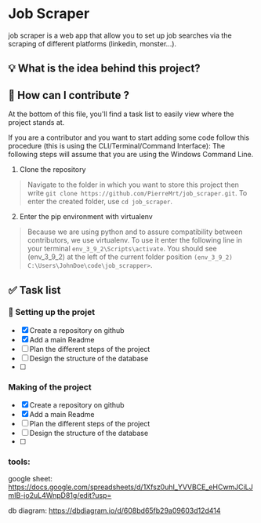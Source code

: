 # Job Scraper
job scraper is a web app that allow you to set up job searches via the scraping of different platforms (linkedin, monster...).

## :bulb: What is the idea behind this project?



## :open_book: How can I contribute ?

At the bottom of this file, you'll find a task list to easily view where the project stands at.

If you are a contributor and you want to start adding some code follow this procedure (this is using the CLI/Terminal/Command Interface):
The following steps will assume that you are using the Windows Command Line.

1. Clone the repository

> Navigate to the folder in which you want to store this project then write `git clone https://github.com/PierreMrt/job_scraper.git`.
> To enter the created folder, use `cd job_scraper`.

2. Enter the pip environment with virtualenv

> Because we are using python and to assure compatibility between contributors, we use virtualenv.
> To use it enter the following line in your terminal `env_3_9_2\Scripts\activate`.
> You should see (env_3_9_2) at the left of the current folder position `(env_3_9_2) C:\Users\JohnDoe\code\job_scrapper>`.

## :white_check_mark: Task list

### :rocket: Setting up the projet

- [x] Create a repository on github
- [x] Add a main Readme
- [ ] Plan the different steps of the project
- [ ] Design the structure of the database
- [ ] 

### Making of the project

- [x] Create a repository on github
- [x] Add a main Readme
- [ ] Plan the different steps of the project
- [ ] Design the structure of the database
- [ ] 

### tools:
google sheet:
https://docs.google.com/spreadsheets/d/1Xfsz0uhI_YVVBCE_eHCwmJCiLJmIB-jo2uL4WnpD81g/edit?usp=


db diagram:
https://dbdiagram.io/d/608bd65fb29a09603d12d414



